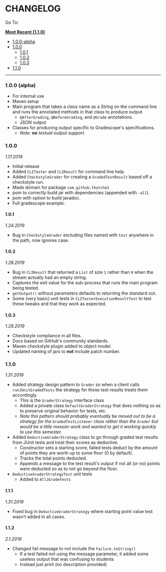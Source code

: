 # CHANGELOG

Go To:

**[Most Recent (1.1.0)](#110)**

- [1.0.0-alpha](#100-(alpha))
- [1.0.0](#100)
  - [1.0.1](#101)
  - [1.0.2](#102)
  - [1.0.3](#103)
- [1.1.0](#110)

---

### 1.0.0 (alpha)
- For internal use
- Maven setup
- Main program that takes a class name as a String on the command line and runs the annotated methods in that class to produce output
  - `@AfterGrading`, `@BeforeGrading`, and `@Grade` annotations.
  - JSON output
- Classes for producing output specific to Gradescope's specifications.
  - _Note: **no** textual output support._


### 1.0.0
_1.17.2019_
- Initial release
- Added `CLITester` and `CLIResult` for command line help.
- Added `CheckstyleGrader` for creating a `GradedTestResult` based off a checkstyle run.
- Made domain for package `com.github.tkutche1`
- pom to correctly build jar with dependencies (appended with `-all`).
- pom with option to build javadoc.
- Full gradescope example.

#### 1.0.1
_1.24.2019_
- Bug in `CheckstyleGrader` excluding files named with `test` anywhere in the path, now ignores case.

#### 1.0.2
_1.28.2019_
- Bug in `CLIResult` that returned a `List` of size `1` rather than `0` when the stream actually had an empty string.
- Captures the exit value for the sub-process that runs the main program being tested.
- `getOutput()` without parameters defaults to returning the standard out.
- Some (very basic) unit tests in `CLITesterExecutionResultTest` to test these tweaks and that they work as expected.

#### 1.0.3
_1.29.2019_
- Checkstyle compliance in all files.
- Docs based on GitHub's community standards.
- Maven checkstyle plugin added to object model.
- Updated naming of jars to **not** include patch number.


### 1.1.0
_1.31.2019_
- Added strategy design pattern to `Grader` so when a client calls `runJUnitGradedTests` the strategy for those test results treats them accordingly.
  - This is the `GraderStrategy` interface class
  - Added a private class `DefaultGraderStrategy` that does nothing so as to preserve original behavior for tests, etc.
  - _Note this pattern should probably eventually be moved out to be a strategy for the `GradedTestListener` class rather than the `Grader` but would be a little messier work and wanted to get it working quickly to use this semester._
- Added `DeductiveGraderStrategy` class to go through graded test results from JUnit tests and treat their scores as deductive.
  - Constructor sets a starting score, failed tests deduct by the amount of points they are worth up to some floor (0 by default).
  - Tracks the total points deducted.
  - Appends a message to the test result's output if not all (or no) points were deducted so as to not go beyond the floor.
- `DeductiveGraderStrategyTest` unit tests
  - Added to `AllJGradeTests`
  
#### 1.1.1
_1.31.2019_
- Fixed bug in `DeductiveGraderStrategy` where starting point value test wasn't added in all cases.

#### 1.1.2
_2.1.2019_
- Changed fail message to not include the `Failure.toString()`
  - If a test failed not using the message parameter, it added some useless output that was confusing to students
  - Instead just print (no description provided)
